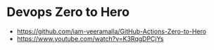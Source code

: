 # Devops Zero to Hero

- https://github.com/iam-veeramalla/GitHub-Actions-Zero-to-Hero
- https://www.youtube.com/watch?v=K3RqgDPCjYs
  
